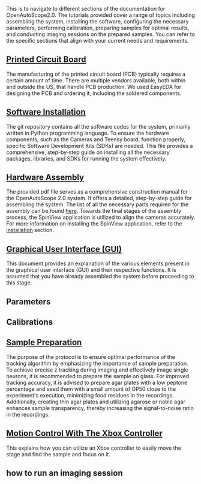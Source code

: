 
This is to navigate to different sections of the documentation for OpenAutoScope2.0. The tutorials provided cover a range of topics including assembling the system,
installing the software, configuring the necessary parameters, performing calibration, preparing samples for optimal results, and conducting imaging sessions on the prepared samples.
You can refer to the specific sections that align with your current needs and requirements.

## [Printed Circuit Board](../pcb)

The manufacturing of the printed circuit board (PCB) typically requires a certain amount of time. There are multiple vendors available, both within and outside the US, that handle PCB production. We used EasyEDA for designing the PCB and ordering it, including the soldered components.

## [Software Installation](installation.md)
The git repository contains all the software codes for the system, primarily written in Python programming language. To ensure the hardware components, such as the Cameras and Teensy board, function properly, specific Software Development Kits (SDKs) are needed. This file provides a comprehensive, step-by-step guide on installing all the necessary packages, libraries, and SDKs for running the system effectively.

## [Hardware Assembly](https://drive.google.com/file/d/1PnN88vxZwhIJeRHgJQa5Ft3MLd5eSH1t/view?usp=share_link)
The provided pdf file serves as a comprehensive construction manual for the OpenAutoScope 2.0 system. It offers a detailed, step-by-step guide for assembling the system. The list of all the necessary parts required for the assembly can be found [here](../parts/parts.pdf). Towards the final stages of the assembly process, the SpinView application is utilized to align the cameras accurately. For more information on installing the SpinView application, refer to the [installation](installation.md) section.

## [Graphical User Interface (GUI)](gui.md)
This document provides an explanation of the various elements present in the graphical user interface (GUI) and their respective functions.
It is assumed that you have already assembled the system before proceeding to this stage.



## Parameters

## Calibrations 

## [Sample Preparation](sample_preparation.md)
The purpose of the protocol is to ensure optimal performance of the tracking algorithm by emphasizing the importance of sample preparation. To achieve precise z tracking during imaging and effectively image single neurons, it is recommended to prepare the sample on glass. For improved tracking accuracy, it is advised to prepare agar plates with a low peptone percentage and seed them with a small amount of OP50 close to the experiment's execution, minimizing food residues in the recordings. Additionally, creating thin agar plates and utilizing agarose or noble agar enhances sample transparency, thereby increasing the signal-to-noise ratio in the recordings.

## [Motion Control With The Xbox Controller](xbox_controller.md)
This explains how you can utilize an Xbox controller to easily move the stage and find the sample and focus on it.



## how to run an imaging session
